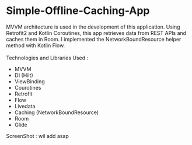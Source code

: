 # Simple-Offline-Caching-App

MVVM architecture is used in the development of this application. Using Retrofit2 and Kotlin Coroutines, this app retrieves data from REST APIs and caches them in Room. I implemented the NetworkBoundResource helper method with Kotlin Flow. 
<br>
<br>
Technologies and Libraries Used :
<br>
* MVVM
* DI (Hilt)
* ViewBinding
* Courotines
* Retrofit
* Flow
* Livedata
* Caching (NetworkBoundResource)
* Room
* Glide

ScreenShot :
wil add asap
